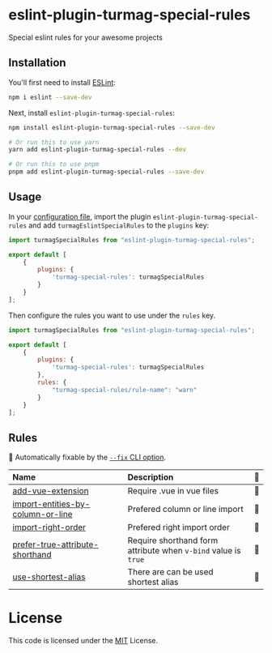 # eslint-plugin-turmag-special-rules

Special eslint rules for your awesome projects

## Installation

You'll first need to install [ESLint](https://eslint.org/):

```sh
npm i eslint --save-dev
```

Next, install `eslint-plugin-turmag-special-rules`:

```sh
npm install eslint-plugin-turmag-special-rules --save-dev

# Or run this to use yarn
yarn add eslint-plugin-turmag-special-rules --dev

# Or run this to use pnpm
pnpm add eslint-plugin-turmag-special-rules --save-dev
```

## Usage

In your [configuration file](https://eslint.org/docs/latest/use/configure/configuration-files#configuration-file), import the plugin `eslint-plugin-turmag-special-rules` and add `turmagEslintSpecialRules` to the `plugins` key:

```js
import turmagSpecialRules from "eslint-plugin-turmag-special-rules";

export default [
    {
        plugins: {
            'turmag-special-rules': turmagSpecialRules
        }
    }
];
```


Then configure the rules you want to use under the `rules` key.

```js
import turmagSpecialRules from "eslint-plugin-turmag-special-rules";

export default [
    {
        plugins: {
            'turmag-special-rules': turmagSpecialRules
        },
        rules: {
            "turmag-special-rules/rule-name": "warn"
        }
    }
];
```


## Rules

<!-- begin auto-generated rules list -->

🔧 Automatically fixable by the [`--fix` CLI option](https://eslint.org/docs/user-guide/command-line-interface#--fix).

| Name                                                                                 | Description                                                    | 🔧 |
| :----------------------------------------------------------------------------------- | :------------------------------------------------------------- | :- |
| [add-vue-extension](docs/rules/add-vue-extension.md)                                 | Require .vue in vue files                                      | 🔧 |
| [import-entities-by-column-or-line](docs/rules/import-entities-by-column-or-line.md) | Prefered column or line import                                 | 🔧 |
| [import-right-order](docs/rules/import-right-order.md)                               | Prefered right import order                                    | 🔧 |
| [prefer-true-attribute-shorthand](docs/rules/prefer-true-attribute-shorthand.md)     | Require shorthand form attribute when `v-bind` value is `true` | 🔧 |
| [use-shortest-alias](docs/rules/use-shortest-alias.md)                               | There are can be used shortest alias                           | 🔧 |

<!-- end auto-generated rules list -->


# License
This code is licensed under the [MIT](https://github.com/Turmag/turmag-eslint-special-rules/blob/main/LICENSE) License.